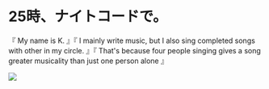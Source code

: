 # 25時、ナイトコードで。


『 My name is K. 』『 I mainly write music, but I also sing completed songs with other in my circle. 』『 That's because four people singing gives a song greater musicality than just one person alone 』


![](https://static.wikia.nocookie.net/projectsekai/images/b/bd/25ji-logo.png/revision/latest?cb=20200214215513)